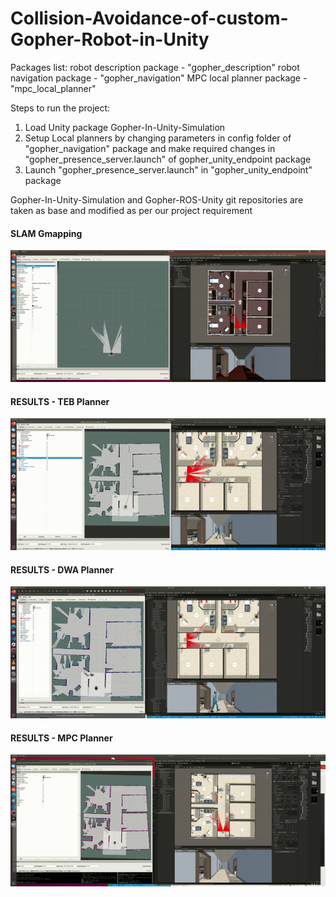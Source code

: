 # Collision-Avoidance-of-custom-Gopher-Robot-in-Unity

Packages list:
robot description package - "gopher_description"
robot navigation package - "gopher_navigation"
MPC local planner package - "mpc_local_planner"

Steps to run the project:
1. Load Unity package Gopher-In-Unity-Simulation
2. Setup Local planners by changing parameters in config folder of "gopher_navigation" package and make required changes in "gopher_presence_server.launch" of gopher_unity_endpoint package 
3. Launch "gopher_presence_server.launch" in "gopher_unity_endpoint" package


Gopher-In-Unity-Simulation and Gopher-ROS-Unity git repositories are taken as base and modified as per our project requirement

#### SLAM Gmapping

![alt text](./media/gmapping.gif "gmapping")

#### RESULTS - TEB Planner

![alt text](./media/TEB_planner.gif "TEB planner")

#### RESULTS - DWA Planner
![alt text](./media/DWA_planner.gif "DWA planner")

#### RESULTS - MPC Planner
![alt text](./media/MPC_planner.gif "MPC planner")
